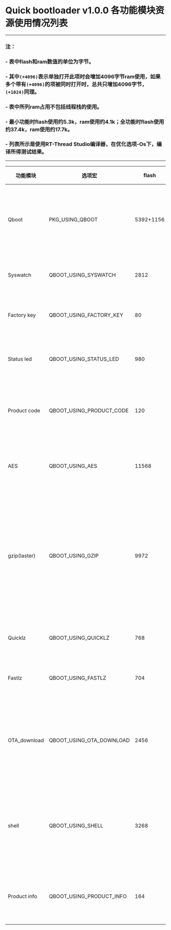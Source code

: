 ﻿# Quick bootloader v1.0.0 各功能模块资源使用情况列表
---
### 注：
### - 表中flash和ram数值的单位为字节。
### - 其中`(+4096)`表示单独打开此项时会增加4096字节ram使用，如果多个带有`(+4096)`的项被同时打开时，总共只增加4096字节，`(+1024)`同理。
### - 表中所列ram占用不包括线程栈的使用。
### - 最小功能时flash使用约5.3k，ram使用约4.1k；全功能时flash使用约37.4k，ram使用约17.7k。
### - 列表所示是使用RT-Thread Studio编译器，在优化选项-Os下，编译所得测试结果。
---

|功能模块|选项宏|flash|ram|说明|使用推荐|
|----|----|----|----|----|---|
|Qboot|PKG_USING_QBOOT|5392+1156|4192|组件核心功能模块,1156是v1.02版本加入检验app合法性增加的代码尺寸|必备|
|Syswatch|QBOOT_USING_SYSWATCH|2812|100|使用系统看守组件，以保障系统运行安全|安全第一，推荐使用|
|Factory key|QBOOT_USING_FACTORY_KEY|80|0|使用恢复出厂按键功能|有按键时，推荐使用|
|Status led|QBOOT_USING_STATUS_LED|980|20|使用运行状态指示功能|方便识别状态，推荐使用|
|Product code|QBOOT_USING_PRODUCT_CODE|120|0|使用产品码鉴别功能|防止非法固件升级，推荐使用|
|AES|QBOOT_USING_AES|11568|296 (+4096)|使用AES解密功能|资源占用略大，视需求使用|
|gzip(laster)|QBOOT_USING_GZIP|9972|8268 (+4096)|使用gzip解压缩功能|压缩率较好，资源占用大，产品资源丰富且固件尺寸较大时，推荐使用|
|Quicklz|QBOOT_USING_QUICKLZ|768|4 (+1024) (+4096)|使用Quicklz解压缩功能|压缩率中，推荐使用|
|Fastlz|QBOOT_USING_FASTLZ|704|0 (+1024) (+4096)|使用Fastlz解压缩功能|压缩率略差，不推荐|
|OTA_download|QBOOT_USING_OTA_DOWNLOAD|2456|24|使用固件包下载功能，支持通过串口使用ymodem协议下载固件到flash，此功能依赖shell|资源足够时，推荐使用|
|shell|QBOOT_USING_SHELL|3268|8|使用shell命令行功能, 支持固件检测、克隆、恢复、校验等功能，此功能依赖shell|资源足够时，推荐使用|
|Product info|QBOOT_USING_PRODUCT_INFO|164|0|使用启动时输出产品信息，flash占用与用户显示信息多少有关|视需求使用|